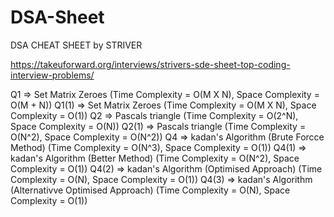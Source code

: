 # DSA-Sheet
DSA CHEAT SHEET by STRIVER

https://takeuforward.org/interviews/strivers-sde-sheet-top-coding-interview-problems/

Q1 => Set Matrix Zeroes (Time Complexity = O(M X N), Space Complexity = O(M + N))
Q1(1) => Set Matrix Zeroes (Time Complexity = O(M X N), Space Complexity = O(1))
Q2 => Pascals triangle  (Time Complexity = O(2^N), Space Complexity = O(N))
Q2(1) => Pascals triangle  (Time Complexity = O(N^2), Space Complexity = O(N^2))
Q4 => kadan's Algorithm (Brute Forcce Method) (Time Complexity = O(N^3), Space Complexity = O(1))
Q4(1) => kadan's Algorithm (Better Method) (Time Complexity = O(N^2), Space Complexity = O(1))
Q4(2) => kadan's Algorithm (Optimised Approach) (Time Complexity = O(N), Space Complexity = O(1))
Q4(3) => kadan's Algorithm (Alternativve Optimised Approach) (Time Complexity = O(N), Space Complexity = O(1))

